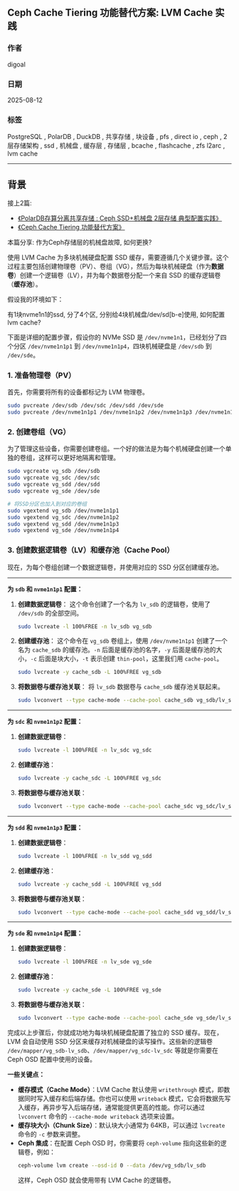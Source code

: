 ## Ceph Cache Tiering 功能替代方案: LVM Cache 实践
                                      
### 作者                                      
digoal                                      
                                      
### 日期                                      
2025-08-12                                      
                                      
### 标签                                      
PostgreSQL , PolarDB , DuckDB , 共享存储 , 块设备 , pfs , direct io , ceph , 2层存储架构 , ssd , 机械盘 , 缓存层 , 存储层 , bcache , flashcache , zfs l2arc , lvm cache      
                                      
----                                      
                                      
## 背景  
接上2篇:  
- [《PolarDB存算分离共享存储 : Ceph SSD+机械盘 2层存储 典型配置实践》](../202508/20250812_03.md)
- [《Ceph Cache Tiering 功能替代方案》](../202508/20250812_07.md)
  
本篇分享: 作为Ceph存储层的机械盘故障, 如何更换?  
   
使用 LVM Cache 为多块机械硬盘配置 SSD 缓存，需要遵循几个关键步骤。这个过程主要包括创建物理卷（PV）、卷组（VG），然后为每块机械硬盘（作为**数据卷**）创建一个逻辑卷（LV），并为每个数据卷分配一个来自 SSD 的缓存逻辑卷（**缓存池**）。  
  
假设我的环境如下：    
   
有1块nvme1n1的ssd, 分了4个区, 分别给4块机械盘/dev/sd[b-e]使用, 如何配置lvm cache?  
  
下面是详细的配置步骤，假设你的 NVMe SSD 是 `/dev/nvme1n1`，已经划分了四个分区 `/dev/nvme1n1p1` 到 `/dev/nvme1n1p4`，四块机械硬盘是 `/dev/sdb` 到 `/dev/sde`。  
  
### 1\. 准备物理卷（PV）

首先，你需要将所有的设备都标记为 LVM 物理卷。

```bash
sudo pvcreate /dev/sdb /dev/sdc /dev/sdd /dev/sde
sudo pvcreate /dev/nvme1n1p1 /dev/nvme1n1p2 /dev/nvme1n1p3 /dev/nvme1n1p4
```

### 2\. 创建卷组（VG）

为了管理这些设备，你需要创建卷组。一个好的做法是为每个机械硬盘创建一个单独的卷组，这样可以更好地隔离和管理。

```bash
sudo vgcreate vg_sdb /dev/sdb
sudo vgcreate vg_sdc /dev/sdc
sudo vgcreate vg_sdd /dev/sdd
sudo vgcreate vg_sde /dev/sde

# 将SSD分区也加入到对应的卷组
sudo vgextend vg_sdb /dev/nvme1n1p1
sudo vgextend vg_sdc /dev/nvme1n1p2
sudo vgextend vg_sdd /dev/nvme1n1p3
sudo vgextend vg_sde /dev/nvme1n1p4
```

### 3\. 创建数据逻辑卷（LV）和缓存池（Cache Pool）

现在，为每个卷组创建一个数据逻辑卷，并使用对应的 SSD 分区创建缓存池。

-----

**为 `sdb` 和 `nvme1n1p1` 配置：**

1.  **创建数据逻辑卷**：
    这个命令创建了一个名为 `lv_sdb` 的逻辑卷，使用了 `/dev/sdb` 的全部空间。

    ```bash
    sudo lvcreate -l 100%FREE -n lv_sdb vg_sdb
    ```

2.  **创建缓存池**：
    这个命令在 `vg_sdb` 卷组上，使用 `/dev/nvme1n1p1` 创建了一个名为 `cache_sdb` 的缓存池。`-n` 后面是缓存池的名字，`-y` 后面是缓存池的大小，`-c` 后面是块大小，`-t` 表示创建 `thin-pool`，这里我们用 `cache-pool`。

    ```bash
    sudo lvcreate -y cache_sdb -L 100%FREE vg_sdb
    ```

3.  **将数据卷与缓存池关联**：
    将 `lv_sdb` 数据卷与 `cache_sdb` 缓存池关联起来。

    ```bash
    sudo lvconvert --type cache-mode --cache-pool cache_sdb vg_sdb/lv_sdb
    ```

-----

**为 `sdc` 和 `nvme1n1p2` 配置：**

1.  **创建数据逻辑卷**：

    ```bash
    sudo lvcreate -l 100%FREE -n lv_sdc vg_sdc
    ```

2.  **创建缓存池**：

    ```bash
    sudo lvcreate -y cache_sdc -L 100%FREE vg_sdc
    ```

3.  **将数据卷与缓存池关联**：

    ```bash
    sudo lvconvert --type cache-mode --cache-pool cache_sdc vg_sdc/lv_sdc
    ```

-----

**为 `sdd` 和 `nvme1n1p3` 配置：**

1.  **创建数据逻辑卷**：

    ```bash
    sudo lvcreate -l 100%FREE -n lv_sdd vg_sdd
    ```

2.  **创建缓存池**：

    ```bash
    sudo lvcreate -y cache_sdd -L 100%FREE vg_sdd
    ```

3.  **将数据卷与缓存池关联**：

    ```bash
    sudo lvconvert --type cache-mode --cache-pool cache_sdd vg_sdd/lv_sdd
    ```

-----

**为 `sde` 和 `nvme1n1p4` 配置：**

1.  **创建数据逻辑卷**：

    ```bash
    sudo lvcreate -l 100%FREE -n lv_sde vg_sde
    ```

2.  **创建缓存池**：

    ```bash
    sudo lvcreate -y cache_sde -L 100%FREE vg_sde
    ```

3.  **将数据卷与缓存池关联**：

    ```bash
    sudo lvconvert --type cache-mode --cache-pool cache_sde vg_sde/lv_sde
    ```

完成以上步骤后，你就成功地为每块机械硬盘配置了独立的 SSD 缓存。现在，LVM 会自动使用 SSD 分区来缓存对机械硬盘的读写操作。这些新的逻辑卷 `/dev/mapper/vg_sdb-lv_sdb`、`/dev/mapper/vg_sdc-lv_sdc` 等就是你需要在 Ceph OSD 配置中使用的设备。

**一些关键点：**

  * **缓存模式（Cache Mode）**：LVM Cache 默认使用 `writethrough` 模式，即数据同时写入缓存和后端存储。你也可以使用 `writeback` 模式，它会将数据先写入缓存，再异步写入后端存储，通常能提供更高的性能。你可以通过 `lvconvert` 命令的 `--cache-mode writeback` 选项来设置。
  * **缓存块大小（Chunk Size）**：默认块大小通常为 64KB，可以通过 `lvcreate` 命令的 `-c` 参数来调整。
  * **Ceph 集成**：在配置 Ceph OSD 时，你需要将 `ceph-volume` 指向这些新的逻辑卷，例如：
    ```bash
    ceph-volume lvm create --osd-id 0 --data /dev/vg_sdb/lv_sdb
    ```
    这样，Ceph OSD 就会使用带有 LVM Cache 的逻辑卷。
   
